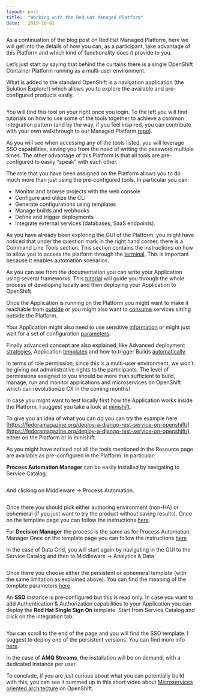 ```yaml
---
layout: post
title:  "Working with the Red Hat Managed Platform"
date:   2019-10-01
---
```


As a continuation of the blog post on Red Hat Managed Platform, here we will get into the details of how you can, as a participant, take advantage of this Platform and which kind of functionality does it provide to you.

Let’s just start by saying that behind the curtains there is a single OpenShift Container Platform running as a multi-user environment. 

What is added to the standard OpenShift is a navigation application (the Solution Explorer) which allows you to explore the available and pre-configured products easily.

<center><img src="{{ '/assets/img/red_hat_platform_01.png' | prepend: site.baseurl }}" alt=""></center>

You will find this tool on your right once you login. To the left you will find tutorials on how to use some of the tools together to achieve a common integration pattern (and by the way, if you feel inspired, you can contribute with your own walkthrough to our Managed Platform [repo](https://github.com/integr8ly/tutorial-web-app-walkthroughs)).

As you will see when accessing any of the tools listed, you will leverage SSO capabilities, saving you from the need of writing the password multiple times. The other advantage of this Platform is that all tools are pre-configured to easily “speak” with each other.

The role that you have been assigned on the Platform allows you to do much more than just using the pre-configured tools. In particular you can:

 - Monitor and browse projects with the web console
 - Configure and utilize the CLI
 - Generate configurations using templates
 - Manage builds and webhooks
 - Define and trigger deployments
 - Integrate external services (databases, SaaS endpoints).

As you have already been exploring the GUI of the Platform, you might have noticed that under the question mark in the right hand corner, there is a Command Line Tools section. This section contains the instructions on how to allow you to access the platform through the [terminal](https://access.redhat.com/documentation/en-us/openshift_container_platform/3.11/html/developer_guide/dev-guide-authentication#cli-authentication). This is important because it enables automation scenarios.

As you can see from the documentation you can write your Application using several frameworks. This [tutorial](https://access.redhat.com/documentation/en-us/openshift_container_platform/3.11/html/developer_guide/tutorials) will guide you through the whole process of developing locally and then deploying your Application to OpenShift.

Once the Application is running on the Platform you might want to make it reachable from [outside](https://access.redhat.com/documentation/en-us/openshift_container_platform/3.11/html/developer_guide/getting-traffic-into-a-cluster) or you might also want to [consume](https://access.redhat.com/documentation/en-us/openshift_container_platform/3.11/html/developer_guide/dev-guide-integrating-external-services) services sitting outside the Platform.

Your Application might also need to use sensitive [information](https://access.redhat.com/documentation/en-us/openshift_container_platform/3.11/html/developer_guide/dev-guide-secrets) or might just wait for a set of configuration [parameters](https://access.redhat.com/documentation/en-us/openshift_container_platform/3.11/html/developer_guide/dev-guide-configmaps).

Finally advanced concept are also explained, like Advanced deployment [strategies](https://access.redhat.com/documentation/en-us/openshift_container_platform/3.11/html/developer_guide/deployments#dev-guide-advanced-deployment-strategies), Application [templates](https://access.redhat.com/documentation/en-us/openshift_container_platform/3.11/html/developer_guide/deployments) and how to trigger Builds [automatically](https://access.redhat.com/documentation/en-us/openshift_container_platform/3.11/html/developer_guide/builds#dev-guide-triggering-builds).

In terms of role permission, since this is a multi-user environment, we won’t be giving out administrative rights to the participants. The level of permissions assigned to you should be more than sufficient to build, manage, run and monitor applications and microservices on OpenShift which can revolutionize CX in the coming months!

In case you might want to test locally first how the Application works inside the Platform, I suggest you take a look at [minishift](https://www.okd.io/minishift/).

To give you an idea of what you can do you can try the example here [https://fedoramagazine.org/deploy-a-django-rest-service-on-openshift/](https://fedoramagazine.org/deploy-a-django-rest-service-on-openshift/) either on the Platform or in minishift.

As you might have noticed not all the tools mentioned in the Resource page are available as pre-configured in the Platform. In particular:

**Process Automation Manager** can be easily installed by navigating to Service Catalog.

<center><img src="{{ '/assets/img/red_hat_platform_02.png' | prepend: site.baseurl }}" alt=""></center>

And clicking on Middleware -> Process Automation.

<center><img src="{{ '/assets/img/red_hat_platform_03.png' | prepend: site.baseurl }}" alt=""></center>

Once there you should pick either authoring environment (non-HA) or ephemeral (if you just want to try the product without saving results).
Once on the template page you can follow the instructions [here](https://access.redhat.com/documentation/en-us/red_hat_process_automation_manager/7.4/html/deploying_a_red_hat_process_automation_manager_authoring_environment_on_red_hat_openshift_container_platform/environment-authoring-con#template-deploy-mandatory-authoring-proc).

For **Decision Manager** the process is the same as for Process Automation Manager
Once on the template page you can follow the instructions [here](https://access.redhat.com/documentation/en-us/red_hat_decision_manager/7.4/html/deploying_a_red_hat_decision_manager_authoring_or_managed_server_environment_on_red_hat_openshift_container_platform/environment-authoring-managed-con#template-deploy-mandatory-authoring-proc)

In the case of Data Grid, you will start again by navigating in the GUI to the Service Catalog and then to Middleware -> Analytics & Data

<center><img src="{{ '/assets/img/red_hat_platform_04.png' | prepend: site.baseurl }}" alt=""></center>

Once there you choose either the persistent or ephemeral template (with the same limitation as explained above). 
You can find the meaning of the template parameters [here](https://access.redhat.com/documentation/en-us/red_hat_data_grid/7.3/html/red_hat_data_grid_for_openshift/os_templates#os_templates_rhdg_deploy).

An **SSO** instance is pre-configured but this is read only. In case you want to add Authentication & Authorization capabilities to your Application you can deploy the **Red Hat Single Sign On** template.
Start from Service Catalog and click on the integration tab.

<center><img src="{{ '/assets/img/red_hat_platform_05.png' | prepend: site.baseurl }}" alt=""></center>

You can scroll to the end of the page and you will find the SSO template. I suggest to deploy one of the persistent versions. You can find more info [here](https://access.redhat.com/documentation/en-us/red_hat_single_sign-on/7.2/html/red_hat_single_sign-on_for_openshift/getting_started#deploying_the_rh_sso_for_openshift_image_using_application_template).

In the case of **AMQ Streams**, the installation will be on demand, with a dedicated instance per user.

To conclude, if you are just curious about what you can potentially build with this, you can see it summed up in this short video about [Microservices oriented architecture](https://www.youtube.com/watch?v=SPATMHP-xw8) on OpenShift.
